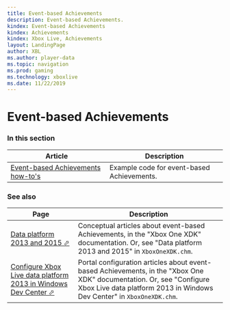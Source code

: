 ```yaml
---
title: Event-based Achievements
description: Event-based Achievements.
kindex: Event-based Achievements
kindex: Achievements
kindex: Xbox Live, Achievements
layout: LandingPage
author: XBL
ms.author: player-data
ms.topic: navigation
ms.prod: gaming
ms.technology: xboxlive
ms.date: 11/22/2019
---
```


# Event-based Achievements


### In this section

| Article | Description |
|---------|-------------|
| [Event-based Achievements how-to's](how-to/live-achievements-eb-howto-nav.md) | Example code for event-based Achievements. |


### See also

| Page | Description |
|---------|-------------|
| <a href="https://developer.microsoft.com/games/xbox/docs/xdk/data-platform-2013-2015" target="_blank">Data platform 2013 and 2015 &#11008;</a> | Conceptual articles about event-based Achievements, in the "Xbox One XDK" documentation.  Or, see "Data platform 2013 and 2015" in `XboxOneXDK.chm`. |
| <a href="https://developer.microsoft.com/games/xbox/docs/xdk/dev-center-configure-data-platform-2013" target="_blank">Configure Xbox Live data platform 2013 in Windows Dev Center &#11008;</a> | Portal configuration articles about event-based Achievements, in the "Xbox One XDK" documentation. Or, see "Configure Xbox Live data platform 2013 in Windows Dev Center" in `XboxOneXDK.chm`. |
